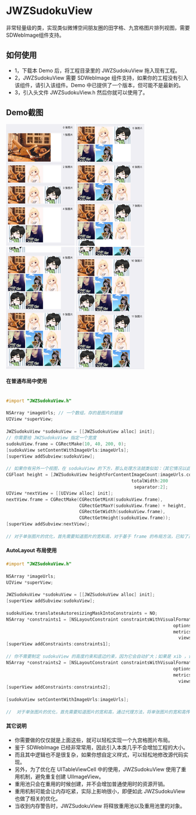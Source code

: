 # JWZSudokuView
非常轻量级的类，实现类似微博空间朋友圈的田字格、九宫格图片排列视图，需要SDWebImage组件支持。


## 如何使用

- 1，下载本 Demo 后，将工程目录里的 JWZSudokuView 拖入现有工程。
- 2，JWZSudokuView 需要 SDWebImage 组件支持，如果你的工程没有引入该组件，请引入该组件。Demo 中已提供了一个版本，但可能不是最新的。
- 3，引入头文件 JWZSudokuView.h 然后你就可以使用了。

## Demo截图

<img src="JWZSudokuView/1.png" width=187.5 height=333.5 alt="Demo截图"></img>
<img src="JWZSudokuView/2.png" width=187.5 height=333.5 alt="Demo截图"></img>
<img src="JWZSudokuView/3.png" width=187.5 height=333.5 alt="Demo截图"></img>
<img src="JWZSudokuView/4.png" width=187.5 height=333.5 alt="Demo截图"></img>

#### 在普通布局中使用

```objective-c

#import "JWZSudokuView.h"

NSArray *imageUrls; // 一个数组，存的是图片的链接
UIView *superView;

JWZSudokuView *sudokuView = [[JWZSudokuView alloc] init];
// 你需要给 JWZSudokuView 指定一个宽度
sudokuView.frame = CGRectMake(10, 40, 200, 0);
[sudokuView setContentWithImageUrls:imageUrls];
[superView addSubview:sudokuView];

// 如果你有另外一个视图，在 sodukuView 的下方，那么处理方法就类似如：（其它情况以此类推）
CGFloat height = [JWZSudokuView heightForContentImageCount:imageUrls.count 
                                                totalWidth:200 
                                                 separator:2];
UIView *nextView = [[UIView alloc] init];
nextView.frame = CGRectMake(CGRectGetMinX(sudokuView.frame), 
                            CGRectGetMaxY(sudokuView.frame) + height, 
                            CGRectGetWidth(sudokuView.frame), 
                            CGRectGetHeight(sudokuView.frame));
[superView addSubview:nextView];

// 对于单张图片的优化，首先需要知道图片的宽和高，对于基于 frame 的布局方法，已知了高度可以轻松算出实际高度，在此不述。

```

#### AutoLayout 布局使用

```objective-c
#import "JWZSudokuView.h"

NSArray *imageUrls;
UIView *superView;

JWZSudokuView *sudokuView = [[JWZSudokuView alloc] init];
[superView addSubview:sudokuView];

sudokuView.translatesAutoresizingMaskIntoConstraints = NO;
NSArray *constraints1 = [NSLayoutConstraint constraintsWithVisualFormat:@"H:|[sudokuView]|" 
                                                                options:(NSLayoutFormatAlignAllLeft) 
                                                                metrics:nil 
                                                                  views:NSDictionaryOfVariableBindings(sudokuView)];
[superView addConstraints:constraints1];

// 你不需要制定 sudokuView 的高度约束和底边约束，因为它会自动扩大；如果是 xib ，设置 placeholder 的即可
NSArray *constraints2 = [NSLayoutConstraint constraintsWithVisualFormat:@"V:|[sudokuView]" 
                                                                options:(NSLayoutFormatAlignAllLeft) 
                                                                metrics:nil 
                                                                  views:NSDictionaryOfVariableBindings(sudokuView)];
[superView addConstraints:constraints2];

[sudokuView setContentWithImageUrls:imageUrls];

//  对于单张图片的优化，首先需要知道图片的宽和高，通过代理方法，将单张图片的宽和高传给 JWZSudokuView。


```

#### 其它说明

- 你需要做的仅仅就是上面这些，就可以轻松实现一个九宫格图片布局。
- 鉴于 SDWebImage 已经非常常用，因此引入本类几乎不会增加工程的大小。
- 而且其中逻辑也不是很复杂，如果你想自定义样式，可以轻松地修改源代码实现。
- 另外，为了优化在 UITableViewCell 中的使用，JWZSudokuView 使用了重用机制，避免重复创建 UIImageView。
- 重用池只会在重用的时候创建，并不会增加普通使用时的资源开销。
- 重用机制可能会让内存吃紧，实际上影响很小，即便如此 JWZSudokuView 也做了相关的优化。
- 当收到内存警告时，JWZSudokuView 将释放重用池以及重用池里的对象。


